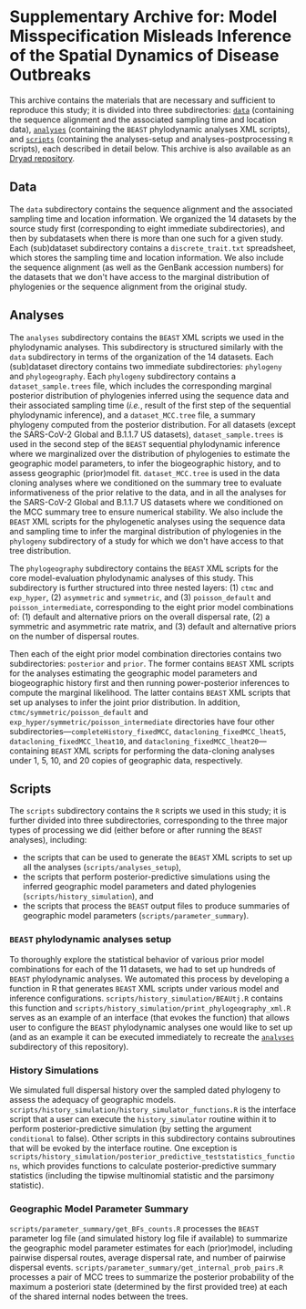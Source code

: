 # Supplementary Archive for: Model Misspecification Misleads Inference of the Spatial Dynamics of Disease Outbreaks
This archive contains the materials that are necessary and sufficient to reproduce this study; it is divided into three subdirectories: [`data`](#data) (containing the sequence alignment and the associated sampling time and location data), [`analyses`](#analyses) (containing the `BEAST` phylodynamic analyses XML scripts), and [`scripts`](#scripts) (containing the analyses-setup and analyses-postprocessing `R` scripts), each described in detail below.
This archive is also available as an [Dryad repository](https://datadryad.org/stash/share/vTbeDwLq2uSL9rL4NCe_Cocp2bY7BgWTI2tUgoNrLDA).

## <a name="data"></a>Data
The `data` subdirectory contains the sequence alignment and the associated sampling time and location information.
We organized the 14 datasets by the source study first (corresponding to eight immediate subdirectories), and then by subdatasets when there is more than one such for a given study.
Each (sub)dataset subdirectory contains a `discrete_trait.txt` spreadsheet, which stores the sampling time and location information.
We also include the sequence alignment (as well as the GenBank accession numbers) for the datasets that we don't have access to the marginal distribution of phylogenies or the sequence alignment from the original study.

## <a name="analyses"></a> Analyses
The `analyses` subdirectory contains the `BEAST` XML scripts we used in the phylodynamic analyses.
This subdirectory is structured similarly with the `data` subdirectory in terms of the organization of the 14 datasets.
Each (sub)dataset directory contains two immediate subdirectories: `phylogeny` and `phylogeography`.
Each `phylogeny` subdirectory contains a `dataset_sample.trees` file, <!-- (not available in the GitHub repository due to size limit, but can be found in the Dryad repository) --> which includes the corresponding marginal posterior distribution of phylogenies inferred using the sequence data and their associated sampling time (*i.e.*, result of the first step of the sequential phylodynamic inference), and a `dataset_MCC.tree` file, a summary phylogeny computed from the posterior distribution.
For all datasets (except the SARS-CoV-2 Global and B.1.1.7 US datasets), `dataset_sample.trees` is used in the second step of the `BEAST` sequential phylodynamic inference where we marginalized over the distribution of phylogenies to estimate the geographic model parameters, to infer the biogeographic history, and to assess geographic (prior)model fit.
`dataset_MCC.tree` is used in the data cloning analyses where we conditioned on the summary tree to evaluate informativeness of the prior relative to the data, and in all the analyses for the SARS-CoV-2 Global and B.1.1.7 US datasets where we conditioned on the MCC summary tree to ensure numerical stability.
We also include the `BEAST` XML scripts for the phylogenetic analyses using the sequence data and sampling time to infer the marginal distribution of phylogenies in the `phylogeny` subdirectory of a study for which we don't have access to that tree distribution.

The `phylogeography` subdirectory contains the `BEAST` XML scripts for the core model-evaluation phylodynamic analyses of this study.
This subdirectory is further structured into three nested layers: (1) `ctmc` and `exp_hyper`, (2) `asymmetric` and `symmetric`, and (3) `poisson_default` and `poisson_intermediate`, corresponding to the eight prior model combinations of: (1) default and alternative priors on the overall dispersal rate, (2) a symmetric and asymmetric rate matrix, and (3) default and alternative priors on the number of dispersal routes.

Then each of the eight prior model combination directories contains two subdirectories: `posterior` and `prior`.
The former contains `BEAST` XML scripts for the analyses estimating the geographic model parameters and biogeographic history first and then running power-posterior inferences to compute the marginal likelihood.
The latter contains `BEAST` XML scripts that set up analyses to infer the joint prior distribution.
In addition, `ctmc/symmetric/poisson_default` and `exp_hyper/symmetric/poisson_intermediate` directories have four other subdirectories&mdash;`completeHistory_fixedMCC`, `datacloning_fixedMCC_lheat5`, `datacloning_fixedMCC_lheat10`, and `datacloning_fixedMCC_lheat20`&mdash;containing `BEAST` XML scripts for performing the data-cloning analyses under 1, 5, 10, and 20 copies of geographic data, respectively.

## <a name="scripts"></a>Scripts
The `scripts` subdirectory contains the `R` scripts we used in this study; it is further divided into three subdirectories, corresponding to the three major types of processing we did (either before or after running the `BEAST` analyses), including:
* the scripts that can be used to generate the `BEAST` XML scripts to set up all the analyses (`scripts/analyses_setup`),
* the scripts that perform posterior-predictive simulations using the inferred geographic model parameters and dated phylogenies (`scripts/history_simulation`), and
* the scripts that process the `BEAST` output files to produce summaries of geographic model parameters (`scripts/parameter_summary`).

### <a name="analyses_setup_scripts"></a>`BEAST` phylodynamic analyses setup
To thoroughly explore the statistical behavior of various prior model combinations for each of the 11 datasets, we had to set up hundreds of `BEAST` phylodynamic analyses.
We automated this process by developing a function in R that generates `BEAST` XML scripts under various model and inference configurations.
`scripts/history_simulation/BEAUtj.R` contains this function and `scripts/history_simulation/print_phylogeography_xml.R` serves as an example of an interface (that evokes the function) that allows user to configure the `BEAST` phylodynamic analyses one would like to set up (and as an example it can be executed immediately to recreate the [`analyses`](#analyses) subdirectory of this repository).

### <a name="history_simulation_scripts"></a>History Simulations
We simulated full dispersal history over the sampled dated phylogeny to assess the adequacy of geographic models.
`scripts/history_simulation/history_simulator_functions.R` is the interface script that a user can execute the `history_simulator` routine within it to perform posterior-predictive simulation (by setting the argument `conditional` to false).
Other scripts in this subdirectory contains subroutines that will be evoked by the interface routine.
One exception is `scripts/history_simulation/posterior_predictive_teststatistics_functions`, which provides functions to calculate posterior-predictive summary statistics (including the tipwise multinomial statistic and the parsimony statistic).

### <a name="parameter_summary_scripts"></a>Geographic Model Parameter Summary
`scripts/parameter_summary/get_BFs_counts.R` processes the `BEAST` parameter log file (and simulated history log file if available) to summarize the geographic model parameter estimates for each (prior)model, including pairwise dispersal routes, average dispersal rate, and number of pairwise dispersal events.
`scripts/parameter_summary/get_internal_prob_pairs.R` processes a pair of MCC trees to summarize the posterior probability of the maximum a posteriori state (determined by the first provided tree) at each of the shared internal nodes between the trees.
